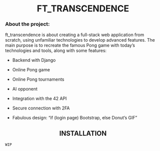 <h1 align="center">FT_TRANSCENDENCE</h1>

### About the project:

ft_transcendence is about creating a full-stack web application from scratch, using unfamiliar technologies to develop advanced features. The main purpose is to recreate the famous Pong game with today’s technologies and tools, along with some features:

- Backend with Django

- Online Pong game

- Online Pong tournaments

- AI opponent

- Integration with the 42 API

- Secure connection with 2FA

- Fabulous design: “if (login page) Bootstrap, else Donut’s GIF”

<h2 align="center">INSTALLATION</h2>

```bash
WIP
```
